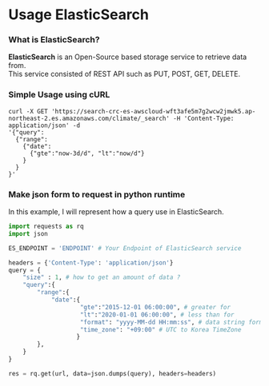 # Usage ElasticSearch

### What is ElasticSearch?
**ElasticSearch** is an Open-Source based storage service to retrieve data from.<br>
This service consisted of REST API such as PUT, POST, GET, DELETE.<br>

### Simple Usage using cURL
```shell
curl -X GET 'https://search-crc-es-awscloud-wft3afe5m7g2wcw2jmwk5.ap-northeast-2.es.amazonaws.com/climate/_search' -H 'Content-Type: application/json' -d
'{"query":
  {"range":
    {"date":
      {"gte":"now-3d/d", "lt":"now/d"}
    }
  }
}'
```

### Make json form to request in python runtime
In this example, I will represent how a query use in ElasticSearch.
```python
import requests as rq
import json

ES_ENDPOINT = 'ENDPOINT' # Your Endpoint of ElasticSearch service

headers = {'Content-Type': 'application/json'}
query = {
    "size" : 1, # how to get an amount of data ?
    "query":{
        "range":{
            "date":{
                    "gte":"2015-12-01 06:00:00", # greater for
                    "lt":"2020-01-01 06:00:00", # less than for
                    "format": "yyyy-MM-dd HH:mm:ss", # data string format
                    "time_zone": "+09:00" # UTC to Korea TimeZone
                   }
        },
    }
}

res = rq.get(url, data=json.dumps(query), headers=headers)
```
